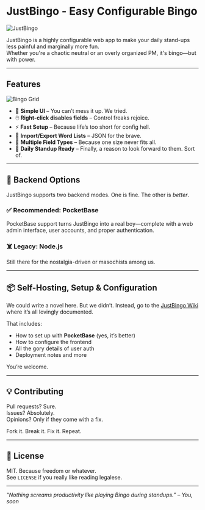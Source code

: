 # JustBingo - Easy Configurable Bingo

![JustBingo](https://github.com/user-attachments/assets/f136216a-919f-484f-b415-73798bbfc387)

JustBingo is a highly configurable web app to make your daily stand-ups less painful and marginally more fun.  
Whether you're a chaotic neutral or an overly organized PM, it's bingo—but with power.

---

## Features

![Bingo Grid](https://github.com/user-attachments/assets/1d6ebe5b-bc82-449e-a369-c258f59f2504)

- 🎯 **Simple UI** – You can’t mess it up. We tried.
- 🖱️ **Right-click disables fields** – Control freaks rejoice.
- ⚡ **Fast Setup** – Because life’s too short for config hell.
- 🔄 **Import/Export Word Lists** – JSON for the brave.
- 🔧 **Multiple Field Types** – Because one size never fits all.
- 👔 **Daily Standup Ready** – Finally, a reason to look forward to them. Sort of.

---

## 🧠 Backend Options

JustBingo supports two backend modes. One is fine. The other is *better*.

### ✅ Recommended: PocketBase

PocketBase support turns JustBingo into a real boy—complete with a web admin interface, user accounts, and proper authentication.

### ☠️ Legacy: Node.js

Still there for the nostalgia-driven or masochists among us.

---

## 📦 Self-Hosting, Setup & Configuration

We could write a novel here. But we didn’t. Instead, go to the [JustBingo Wiki](https://github.com/spj2401Dev/JustBingo/wiki) where it’s all lovingly documented.

That includes:

- How to set up with **PocketBase** (yes, it’s better)
- How to configure the frontend
- All the gory details of user auth
- Deployment notes and more

You’re welcome.

---

## 💡 Contributing

Pull requests? Sure.  
Issues? Absolutely.  
Opinions? Only if they come with a fix.

Fork it. Break it. Fix it. Repeat.

---

## 📜 License

MIT. Because freedom or whatever.  
See `LICENSE` if you really like reading legalese.

---

_“Nothing screams productivity like playing Bingo during standups.” – You, soon_
